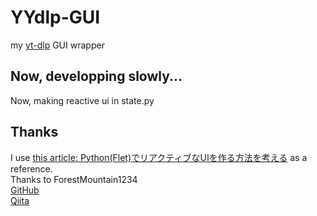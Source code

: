 # YYdlp-GUI
my [yt-dlp](https://github.com/yt-dlp/yt-dlp/tree/master) GUI wrapper   

## Now, developping slowly...
Now, making reactive ui in state.py

## Thanks  
I use [this article: Python(Flet)でリアクティブなUIを作る方法を考える](https://qiita.com/ForestMountain1234/items/64edacd5275c1ce4c943) as a reference.  
Thanks to ForestMountain1234  
[GitHub](https://github.com/ForestMountain1234)  
[Qiita](https://qiita.com/ForestMountain1234/)